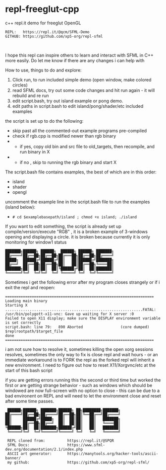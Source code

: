 # repl-freeglut-cpp
c++ repl.it demo for freeglut OpenGL
```
REPL:   https://repl.it/@qcm/SFML-Demo
GITHUB: https://github.com/xp5-org/repl-sfml
```

&nbsp;
&nbsp;
&nbsp;



I hope this repl can inspire others to learn and interact with SFML in C++ more easily. 
Do let me know if there are any changes i can help with 


How to use, things to do and explore:
1) Click run, to run included simple demo (open window, make colored circles)
2) read SFML docs, try out some code changes and hit run again - it will rebuild and re run
3) edit script.bash, try out island example or pong demo. 
4) edit paths in script.bash to edit island/pong/shader/etc included examples


the script is set up to do the following:
- skip past all the commented-out example programs pre-compiled
- check if rgb.cpp is modified newer than rgb binary 
- - if yes, copy old bin and src file to old_targets, then recompile, and run binary in X
- - if no , skip to running the rgb binary and start X  
 


The script.bash file contains examples, the best of which are in this order:
- island
- shader
- opengl  

uncomment the example line in the script.bash file to run the examples (island below): 
- `# cd $examplebasepath/island ; chmod +x island; ./island`  


If you want to edit something, the script is already set up compile/version/execute "RGB" , 
it is a broken example of 3-windows opening and displaying a circle. it is broken because currently
it is only monitoring for window1 status  







```
███████╗██████╗ ██████╗  ██████╗ ██████╗ ███████╗
██╔════╝██╔══██╗██╔══██╗██╔═══██╗██╔══██╗██╔════╝
█████╗  ██████╔╝██████╔╝██║   ██║██████╔╝███████╗
██╔══╝  ██╔══██╗██╔══██╗██║   ██║██╔══██╗╚════██║
███████╗██║  ██║██║  ██║╚██████╔╝██║  ██║███████║
╚══════╝╚═╝  ╚═╝╚═╝  ╚═╝ ╚═════╝ ╚═╝  ╚═╝╚══════╝
```
Sometimes i get the following error after my program closes strangely or if i exit the repl and reopen:
```
===================================================================
Loading main binary 
Starting X
..............................................................FATAL: /usr/bin/polygott-x11-vnc: Gave up waiting for X server :0
Failed to open X11 display; make sure the DISPLAY environment variable is set correctly
script.bash: line 79:   890 Aborted                 (core dumped) $replrootpath/$target_file
done
===================================================================
```
i am not sure how to resolve it, sometimes killing the open xorg sessions resolves, sometimes 
the only way to fix is close repl and wait hours - or an immediate workaround is to FORK the repl 
as the forked repl will inherit a new environment. I need to figure out how to reset X11/Xorgvnc/etc 
at the start of this bash script

if you are getting errors running this the second or third time but worked the first or are getting 
strange behavior - such as windows which should be windowed are now full-screen with no 
option to close  - this can be due to a bad environent on REPL and will need to let the environment 
close and reset after some time passes. 








```
 ██████╗██████╗ ███████╗██████╗ ██╗████████╗███████╗
██╔════╝██╔══██╗██╔════╝██╔══██╗██║╚══██╔══╝██╔════╝
██║     ██████╔╝█████╗  ██║  ██║██║   ██║   ███████╗
██║     ██╔══██╗██╔══╝  ██║  ██║██║   ██║   ╚════██║
╚██████╗██║  ██║███████╗██████╔╝██║   ██║   ███████║
 ╚═════╝╚═╝  ╚═╝╚══════╝╚═════╝ ╚═╝   ╚═╝   ╚══════╝
```
```
 REPL cloned from:          https://repl.it/@SPQR
 SFML Docs:                 https://www.sfml-dev.org/documentation/2.1/index.php
 ASCII art generator:       https://manytools.org/hacker-tools/ascii-banner/
 my github:                 https://github.com/xp5-org/repl-sfml/
 ```
